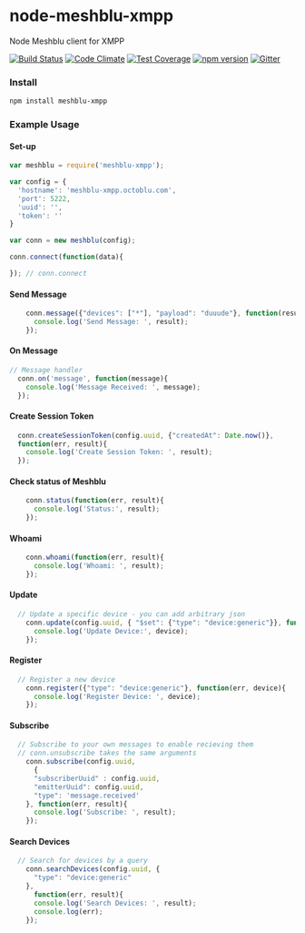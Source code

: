 # node-meshblu-xmpp
Node Meshblu client for XMPP

[![Build Status](https://travis-ci.org/octoblu/.svg?branch=master)](https://travis-ci.org/octoblu/)
[![Code Climate](https://codeclimate.com/github/octoblu//badges/gpa.svg)](https://codeclimate.com/github/octoblu/)
[![Test Coverage](https://codeclimate.com/github/octoblu//badges/coverage.svg)](https://codeclimate.com/github/octoblu/)
[![npm version](https://badge.fury.io/js/.svg)](http://badge.fury.io/js/)
[![Gitter](https://badges.gitter.im/octoblu/help.svg)](https://gitter.im/octoblu/help)

### Install
```bash
npm install meshblu-xmpp
```

### Example Usage

#### Set-up
```js
var meshblu = require('meshblu-xmpp');

var config = {
  'hostname': 'meshblu-xmpp.octoblu.com',
  'port': 5222,
  'uuid': '',
  'token': ''
}

var conn = new meshblu(config);

conn.connect(function(data){

}); // conn.connect
```

#### Send Message
```js
    conn.message({"devices": ["*"], "payload": "duuude"}, function(result){
      console.log('Send Message: ', result);
    });
```

#### On Message
```js
// Message handler
  conn.on('message', function(message){
    console.log('Message Received: ', message);
  });

```

#### Create Session Token
```js
  conn.createSessionToken(config.uuid, {"createdAt": Date.now()},
  function(err, result){
    console.log('Create Session Token: ', result);
  });
```

#### Check status of Meshblu
```js
    conn.status(function(err, result){
      console.log('Status:', result);
    });
```

#### Whoami
```js
    conn.whoami(function(err, result){
      console.log('Whoami: ', result);
    });
```

#### Update
```js
  // Update a specific device - you can add arbitrary json
    conn.update(config.uuid, { "$set": {"type": "device:generic"}}, function(err, device){
      console.log('Update Device:', device);
    });
```

#### Register
```js
  // Register a new device
    conn.register({"type": "device:generic"}, function(err, device){
      console.log('Register Device: ', device);
    });
```

#### Subscribe
```js
  // Subscribe to your own messages to enable recieving them
  // conn.unsubscribe takes the same arguments
    conn.subscribe(config.uuid,
      {
      "subscriberUuid" : config.uuid,
      "emitterUuid": config.uuid,
      "type": 'message.received'
    }, function(err, result){
      console.log('Subscribe: ', result);
    });
```

#### Search Devices
```js
  // Search for devices by a query
    conn.searchDevices(config.uuid, {
      "type": "device:generic"
    },
      function(err, result){
      console.log('Search Devices: ', result);
      console.log(err);
    });
```
